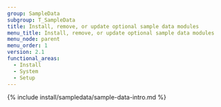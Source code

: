 ```yaml
---
group: SampleData
subgroup: T_SampleData
title: Install, remove, or update optional sample data modules
menu_title: Install, remove, or update optional sample data modules
menu_node: parent
menu_order: 1
version: 2.1
functional_areas:
  - Install
  - System
  - Setup
---
```

 

{% include install/sampledata/sample-data-intro.md %}
